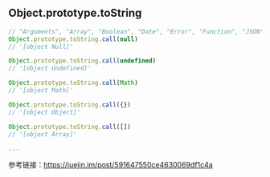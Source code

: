 ## Object.prototype.toString

```javascript
// "Arguments", "Array", "Boolean", "Date", "Error", "Function", "JSON", "Math", "Number", "Object", "RegExp", "String" 
Object.prototype.toString.call(null)
// '[object Null]'

Object.prototype.toString.call(undefined)
// '[object Undefined]'

Object.prototype.toString.call(Math)
// '[object Math]'

Object.prototype.toString.call({})
// '[object Object]'

Object.prototype.toString.call([])
// '[object Array]'

...
```

参考链接：https://juejin.im/post/591647550ce4630069df1c4a
